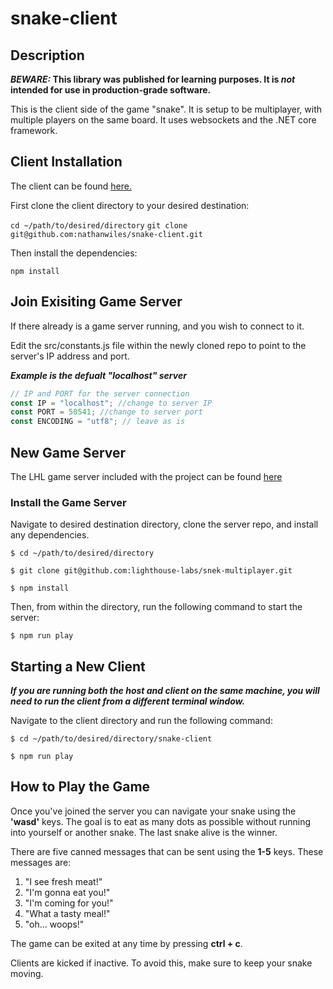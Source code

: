 # snake-client

## Description

**_BEWARE:_ This library was published for learning purposes. It is _not_ intended for use in production-grade software.**

This is the client side of the game "snake". It is setup to be multiplayer, with multiple players on the same board. It uses websockets and the .NET core framework.

## Client Installation

The client can be found [here.](https://github.com/nathanwiles/snake-client)

First clone the client directory to your desired destination:

`cd ~/path/to/desired/directory`
`git clone git@github.com:nathanwiles/snake-client.git`

Then install the dependencies:

`npm install`

## Join Exisiting Game Server

If there already is a game server running, and you wish to connect to it.

Edit the src/constants.js file within the newly cloned repo to point to the server's IP address and port.

**_Example is the defualt "localhost" server_**

```javascript
// IP and PORT for the server connection
const IP = "localhost"; //change to server IP
const PORT = 50541; //change to server port
const ENCODING = "utf8"; // leave as is
```

## New Game Server

The LHL game server included with the project can be found [here](https://github.com/lighthouse-labs/snek-multiplayer/)

### Install the Game Server

Navigate to desired destination directory, clone the server repo, and install any dependencies.

`$ cd ~/path/to/desired/directory`

`$ git clone git@github.com:lighthouse-labs/snek-multiplayer.git`

`$ npm install`

Then, from within the directory, run the following command to start the server:

`$ npm run play`

## Starting a New Client

**_If you are running both the host and client on the same machine, you will need to run the client from a different terminal window._**

Navigate to the client directory and run the following command:

`$ cd ~/path/to/desired/directory/snake-client`

`$ npm run play`

## How to Play the Game

Once you've joined the server you can navigate your snake using the **'wasd'** keys. The goal is to eat as many dots as possible without running into yourself or another snake. The last snake alive is the winner.

There are five canned messages that can be sent using the **1-5** keys. These messages are:

1. "I see fresh meat!"
2. "I'm gonna eat you!"
3. "I'm coming for you!"
4. "What a tasty meal!"
5. "oh... woops!"

The game can be exited at any time by pressing **ctrl + c**.

Clients are kicked if inactive. To avoid this, make sure to keep your snake moving.
